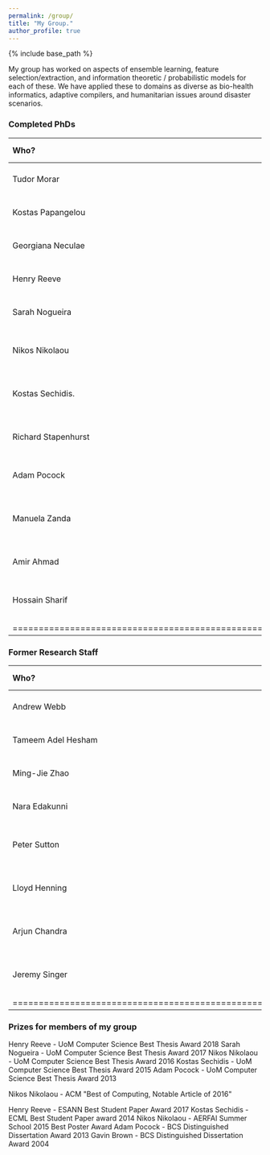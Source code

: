 ```yaml
---
permalink: /group/
title: "My Group."
author_profile: true
---
```


{% include base_path %}

My group has worked on aspects of ensemble learning, feature selection/extraction, and information theoretic / probabilistic models for each of these.   We have applied these to domains as diverse as bio-health informatics, adaptive compilers, and humanitarian issues around disaster scenarios.



### Completed PhDs

| Who?                  | Year | PhD             | Where are they now?                 |
|:----------------------|:-----|:----------------|:------------------------------------|
| Tudor Morar    	    | 2021 | cell6           | Data Scientist, Dublin.             |
| Kostas Papangelou     | 2020 | cell6           | Data Scientist, Greece              |
| Georgiana Neculae     | 2020 | cell6           | Research Scientist, BenevolentAI    |
| Henry Reeve    	    | 2019 | cell6           | Lecturer, University of Bristol     |
| Sarah Nogueira  	    | 2018 | cell6           | Staff ML Engineer Lead, Criteo      |
| Nikos Nikolaou        | 2017 | cell6           | Lecturer, University College London |
| Kostas Sechidis.      | 2019 | cell6           | Principal Data Scientist, Novartis  |
| Richard Stapenhurst   | 2012 | cell6           | Senior Software Engineer, Google    |
| Adam Pocock           | 2012 | cell6           | Principal Researcher, Oracle Labs   |
| Manuela Zanda         | 2010 | cell6           | Lecturer, King Abdulaziz Uni, Saudi Arabia  |
| Amir Ahmad            | 2009 | cell6           | Data Scientist, Arm Ltd.            |
| Hossain Sharif        | 2008 | cell6           | Senior Lecturer, Northumbria University |
|======================================================================================|


### Former Research Staff

| Who?                  | Year      | Where are they now?                     |
|:----------------------|:----------|:----------------------------------------|
| Andrew Webb           | 2017-2019 | ML Engineer, vTime Ltd                  |
| Tameem Adel Hesham    | 2016-2017 | Assistant Professor, Netherlands        |
| Ming-Jie Zhao         | 2008-2013 | Microsoft Research Asia                 |
| Nara Edakunni         | 2010-2011 | Director, American Express              |
| Peter Sutton          | 2010-2011 | Director, Foxdog Studios Software.      |
| Lloyd Henning         | 2010-2011 | Director, Foxdog Studios Software.      |
| Arjun Chandra         | 2008-2009 | Research Scientist, GraphCore AI        |
| Jeremy Singer         | 2008-2011 | Senior Lecturer, University of Glasgow  |
|=============================================================================|



### Prizes for members of my group

Henry Reeve - UoM Computer Science Best Thesis Award 2018
Sarah Nogueira - UoM Computer Science Best Thesis Award 2017
Nikos Nikolaou - UoM Computer Science Best Thesis Award 2016
Kostas Sechidis - UoM Computer Science Best Thesis Award 2015
Adam Pocock - UoM Computer Science Best Thesis Award 2013

Nikos Nikolaou - ACM "Best of Computing, Notable Article of 2016"

Henry Reeve - ESANN Best Student Paper Award 2017
Kostas Sechidis - ECML Best Student Paper award 2014
Nikos Nikolaou - AERFAI Summer School 2015 Best Poster Award
Adam Pocock - BCS Distinguished Dissertation Award 2013
Gavin Brown - BCS Distinguished Dissertation Award 2004


